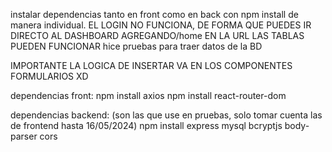 instalar dependencias tanto en front como en back con npm install de manera individual.
EL LOGIN NO FUNCIONA, DE FORMA QUE PUEDES IR DIRECTO AL DASHBOARD AGREGANDO/home EN LA URL
LAS TABLAS PUEDEN FUNCIONAR
hice pruebas para traer datos de la BD

IMPORTANTE
LA LOGICA DE INSERTAR VA EN LOS COMPONENTES FORMULARIOS XD

dependencias front:
npm install axios
npm install react-router-dom

dependencias backend:
(son las que use en pruebas, solo tomar cuenta las de frontend hasta 16/05/2024)
npm install express mysql bcryptjs body-parser cors